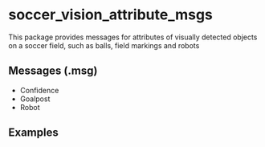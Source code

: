 # soccer_vision_attribute_msgs

This package provides messages for attributes of visually detected objects on a soccer field, such as balls, field markings and robots

## Messages (.msg)

* Confidence
* Goalpost
* Robot

## Examples

